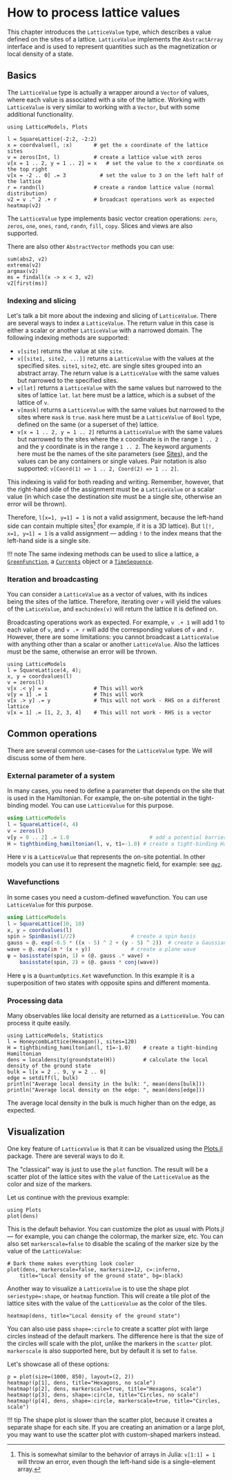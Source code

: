 # How to process lattice values

This chapter introduces the `LatticeValue` type, which describes a value defined on the sites of a lattice. `LatticeValue` implements the `AbstractArray` interface and is used to represent quantities such as the magnetization or local density of a state.

## Basics

The `LatticeValue` type is actually a wrapper around a `Vector` of values, where each value is associated with a site of the lattice. Working with `LatticeValue` is very similar to working with a `Vector`, but with some additional functionality.

```@example 1
using LatticeModels, Plots

l = SquareLattice(-2:2, -2:2)
x = coordvalue(l, :x)       # get the x coordinate of the lattice sites
v = zeros(Int, l)           # create a lattice value with zeros
v[x = 1 .. 2, y = 1 .. 2] = x   # set the value to the x coordinate on the top right
v[x = -2 .. 0] .= 3           # set the value to 3 on the left half of the lattice
r = randn(l)                # create a random lattice value (normal distribution)
v2 = v .^ 2 .+ r            # broadcast operations work as expected
heatmap(v2)
```

The `LatticeValue` type implements basic vector creation operations: `zero`, `zeros`, `one`, `ones`, `rand`, `randn`, `fill`, `copy`. Slices and views are also supported.

There are also other `AbstractVector` methods you can use:

```@repl 1
sum(abs2, v2)
extrema(v2)
argmax(v2)
ms = findall(x -> x < 3, v2)
v2[first(ms)]
```

### Indexing and slicing

Let's talk a bit more about the indexing and slicing of `LatticeValue`. There are several ways to index a `LatticeValue`. The return value in this case is either a scalar or another `LatticeValue` with a narrowed domain. The following indexing methods are supported:

- `v[site]` returns the value at site `site`.
- `v[[site1, site2, ...]]` returns a `LatticeValue` with the values at the specified sites. `site1`, `site2`, etc. are single sites grouped into an abstract array. The return value is a `LatticeValue` with the same values but narrowed to the specified sites.
- `v[lat]` returns a `LatticeValue` with the same values but narrowed to the sites of lattice `lat`. `lat` here must be a lattice, which is a subset of the lattice of `v`.
- `v[mask]` returns a `LatticeValue` with the same values but narrowed to the sites where `mask` is `true`. `mask` here must be a `LatticeValue` of `Bool` type, defined on the same (or a superset of the) lattice.
- `v[x = 1 .. 2, y = 1 .. 2]` returns a `LatticeValue` with the same values but narrowed to the sites where the x coordinate is in the range `1 .. 2` and the y coordinate is in the range `1 .. 2`. The keyword arguments here must be the names of the site parameters (see [Sites](@ref)), and the values can be any containers or single values. Pair notation is also supported: `v[Coord(1) => 1 .. 2, Coord(2) => 1 .. 2]`.

This indexing is valid for both reading and writing. Remember, however, that the right-hand side of the assignment must be a `LatticeValue` or a scalar value (in which case the destination site must be a single site, otherwise an error will be thrown). 

Therefore, `l[x=1, y=1] = 1` is not a valid assignment, because the left-hand side can contain multiple sites[^1] (for example, if it is a 3D lattice). But `l[!, x=1, y=1] = 1` is a valid assignment — adding `!` to the index means that the left-hand side is a single site.

[^1]: This is somewhat similar to the behavior of arrays in Julia: `v[1:1] = 1` will throw an error, even though the left-hand side is a single-element array.

!!! note
    The same indexing methods can be used to slice a lattice, a [`GreenFunction`](@ref), a [`Currents`](@ref) object or a [`TimeSequence`](@ref).

### Iteration and broadcasting

You can consider a `LatticeValue` as a vector of values, with its indices being the sites of the lattice. Therefore, 
iterating over `v` will yield the values of the `LaticeValue`, and `eachindex(v)` will return the lattice it is defined on.

Broadcasting operations work as expected. For example, `v .+ 1` will add 1 to each value of `v`, and `v .+ r` will add the corresponding values of `v` and `r`. However, there are some limitations: you cannot broadcast a `LatticeValue` with anything other than a scalar or another `LatticeValue`. Also the lattices must be the same, otherwise an error will be thrown.

```@repl 2
using LatticeModels
l = SquareLattice(4, 4);
x, y = coordvalues(l)
v = zeros(l)
v[x .< y] = x               # This will work
v[y = 1] .= 1               # This will work
v[x .> y] .= y              # This will not work - RHS on a different lattice
v[x = 1] .= [1, 2, 3, 4]    # This will not work - RHS is a vector
```

## Common operations

There are several common use-cases for the `LatticeValue` type. We will discuss some of them here.

### External parameter of a system

In many cases, you need to define a parameter that depends on the site that is used in the Hamiltonian. For example, the on-site potential in the tight-binding model. You can use `LatticeValue` for this purpose.

```julia
using LatticeModels
l = SquareLattice(4, 4)
v = zeros(l)
v[y = 0 .. 2] .= 1.0                          # add a potential barrier
H = tightbinding_hamiltonian(l, v, t1=-1.0) # create a tight-binding Hamiltonian
```

Here $v$ is a `LatticeValue` that represents the on-site potential. In other models you can use it to represent the magnetic field, for example: see [`qwz`](@ref).

### Wavefunctions

In some cases you need a custom-defined wavefunction. You can use `LatticeValue` for this purpose.

```julia
using LatticeModels
l = SquareLattice(10, 10)
x, y = coordvalues(l)
spin = SpinBasis(1//2)                  # create a spin basis
gauss = @. exp(-0.5 * ((x - 5) ^ 2 + (y - 5) ^ 2))  # create a Gaussian
wave = @. exp(im * (x + y))             # create a plane wave
ψ = basisstate(spin, 1) ⊗ (@. gauss .* wave) + 
    basisstate(spin, 2) ⊗ (@. gauss * conj(wave))
```

Here `ψ` is a `QuantumOptics.Ket` wavefunction. In this example it is a superposition of two states with opposite spins and different momenta.

### Processing data

Many observables like local density are returned as a `LatticeValue`. You can process it quite easily.

```@example 2
using LatticeModels, Statistics
l = HoneycombLattice(Hexagon(), sites=120)
H = tightbinding_hamiltonian(l, t1=-1.0)    # create a tight-binding Hamiltonian
dens = localdensity(groundstate(H))         # calculate the local density of the ground state
bulk = l[x = 2 .. 9, y = 2 .. 9]
edge = setdiff(l, bulk)
println("Average local density in the bulk: ", mean(dens[bulk]))
println("Average local density on the edge: ", mean(dens[edge]))
```

The average local density in the bulk is much higher than on the edge, as expected.

## Visualization

One key feature of `LatticeValue` is that it can be visualized using the [Plots.jl](https://github.com/JuliaPlots/Plots.jl) package. There are several ways to do it.

The "classical" way is just to use the `plot` function. The result will be a scatter plot of the lattice sites with the value of the `LatticeValue` as the color and size of the markers.

Let us continue with the previous example:

```@example 2
using Plots
plot(dens)
```

This is the default behavior. You can customize the plot as usual with Plots.jl — for example, you can change the colormap, the marker size, etc. You can also set `markerscale=false` to disable the scaling of the marker size by the value of the `LatticeValue`:

```@example 2
# Dark theme makes everything look cooler
plot(dens, markerscale=false, markersize=12, c=:inferno, 
    title="Local density of the ground state", bg=:black)
```

Another way to visualize a `LatticeValue` is to use the shape plot `seriestype=:shape`, or `heatmap` function. This will create a tile plot of the lattice sites with the value of the `LatticeValue` as the color of the tiles.

```@example 2
heatmap(dens, title="Local density of the ground state")
```

You can also use pass `shape=:circle` to create a scatter plot with large circles instead of the default markers. The difference here is that the size of the circles will scale with the plot, unlike the markers in the `scatter` plot. `markerscale` is also supported here, but by default it is set to `false`.

Let's showcase all of these options:

```@example 2
p = plot(size=(1000, 850), layout=(2, 2))
heatmap!(p[1], dens, title="Hexagons, no scale")
heatmap!(p[2], dens, markerscale=true, title="Hexagons, scale")
heatmap!(p[3], dens, shape=:circle, title="Circles, no scale")
heatmap!(p[4], dens, shape=:circle, markerscale=true, title="Circles, scale")
```

!!! tip
    The shape plot is slower than the scatter plot, because it creates a separate shape for each site. If you
    are creating an animation or a large plot, you may want to use the scatter plot with custom-shaped markers instead.